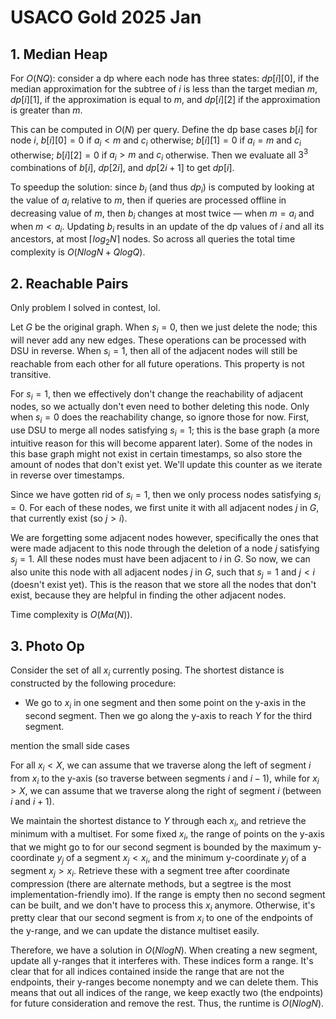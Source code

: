 # USACO Gold 2025 Jan

## 1. Median Heap
For $O(NQ)$: consider a dp where each node has three states: $dp[i][0]$, if the median approximation for the subtree of $i$ is less than the target median $m$, $dp[i][1]$, if the approximation is equal to $m$, and $dp[i][2]$ if the approximation is greater than $m$.

This can be computed in $O(N)$ per query. Define the dp base cases $b[i]$ for node $i$, $b[i][0]=0$ if $a_i<m$ and $c_i$ otherwise; $b[i][1]=0$ if $a_i=m$ and $c_i$ otherwise; $b[i][2]=0$ if $a_i>m$ and $c_i$ otherwise. Then we evaluate all $3^3$ combinations of $b[i]$, $dp[2i]$, and $dp[2i+1]$ to get $dp[i]$.

To speedup the solution: since $b_i$ (and thus $dp_i$) is computed by looking at the value of $a_i$ relative to $m$, then if queries are processed offline in decreasing value of $m$, then $b_i$ changes at most twice — when $m=a_i$ and when $m<a_i$. Updating $b_i$ results in an update of the dp values of $i$ and all its ancestors, at most $\lceil{log_2N}\rceil$ nodes. So across all queries the total time complexity is $O(NlogN+QlogQ)$.

## 2. Reachable Pairs
Only problem I solved in contest, lol. 

Let $G$ be the original graph. When $s_i=0$, then we just delete the node; this will never add any new edges. These operations can be processed with DSU in reverse. When $s_i=1$, then all of the adjacent nodes will still be reachable from each other for all future operations. This property is not transitive.

For $s_i=1$, then we effectively don't change the reachability of adjacent nodes, so we actually don't even need to bother deleting this node. Only when $s_i=0$ does the reachability change, so ignore those for now. First, use DSU to merge all nodes satisfying $s_i=1$; this is the base graph (a more intuitive reason for this will become apparent later). Some of the nodes in this base graph might not exist in certain timestamps, so also store the amount of nodes that don't exist yet. We'll update this counter as we iterate in reverse over timestamps.

Since we have gotten rid of $s_i=1$, then we only process nodes satisfying $s_i=0$. For each of these nodes, we first unite it with all adjacent nodes $j$ in $G$, that currently exist (so $j>i$). 

We are forgetting some adjacent nodes however, specifically the ones that were made adjacent to this node through the deletion of a node $j$ satisfying $s_j=1$. All these nodes must have been adjacent to $i$ in $G$. So now, we can also unite this node with all adjacent nodes $j$ in $G$, such that $s_j=1$ and $j<i$ (doesn't exist yet). This is the reason that we store all the nodes that don't exist, because they are helpful in finding the other adjacent nodes.

Time complexity is $O(M\alpha(N))$.

## 3. Photo Op
Consider the set of all $x_i$ currently posing. The shortest distance is constructed by the following procedure:
 - We go to $x_i$ in one segment and then some point on the y-axis in the second segment. Then we go along the y-axis to reach $Y$ for the third segment.

 mention the small side cases

For all $x_i<X$, we can assume that we traverse along the left of segment $i$ from $x_i$ to the y-axis (so traverse between segments $i$ and $i-1$), while for $x_i>X$, we can assume that we traverse along the right of segment $i$ (between $i$ and $i+1$).

We maintain the shortest distance to $Y$ through each $x_i$, and retrieve the minimum with a multiset. For some fixed $x_i$, the range of points on the y-axis that we might go to for our second segment is bounded by the maximum y-coordinate $y_j$ of a segment $x_j<x_i$, and the minimum y-coordinate $y_j$ of a segment $x_j>x_i$. Retrieve these with a segment tree after coordinate compression (there are alternate methods, but a segtree is the most implementation-friendly imo). If the range is empty then no second segment can be built, and we don't have to process this $x_i$ anymore. Otherwise, it's pretty clear that our second segment is from $x_i$ to one of the endpoints of the y-range, and we can update the distance multiset easily.

Therefore, we have a solution in $O(NlogN)$. When creating a new segment, update all y-ranges that it interferes with. These indices form a range. It's clear that for all indices contained inside the range that are not the endpoints, their y-ranges become nonempty and we can delete them. This means that out all indices of the range, we keep exactly two (the endpoints) for future consideration and remove the rest. Thus, the runtime is $O(NlogN)$.